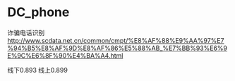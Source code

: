 # DC_phone
诈骗电话识别
http://www.scdata.net.cn/common/cmpt/%E8%AF%88%E9%AA%97%E7%94%B5%E8%AF%9D%E8%AF%86%E5%88%AB_%E7%BB%93%E6%9E%9C%E6%8F%90%E4%BA%A4.html

线下0.893 线上0.899
